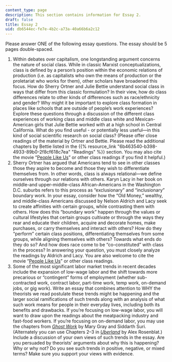 ```yaml
---
content_type: page
description: This section contains information for Essay 2.
draft: false
title: Essay 2
uid: db6544ec-fe7e-4b2c-a73a-40a66b6a2c12
---
```

Please answer ONE of the following essay questions. The essay should be 5 pages double-spaced.

1. Within debates over capitalism, one longstanding argument concerns the nature of social class. While in classic Marxist conceptualizations, class is defined by a person’s position within the economic relations of production (i.e. as capitalists who own the means of production or the proletariat who works for them), other scholars have broadened this focus. How do Sherry Ortner and Julie Bettie understand social class in ways that differ from this classic formulation? In their view, how do class differences relate to other kinds of differences such as race/ethnicity and gender? Why might it be important to explore class formation in places like schools that are outside of people’s work experiences? Explore these questions through a discussion of the different class experiences of working class and middle class white and Mexican-American girls that Julie Bettie worked with at a high school in Central California. What do you find useful - or potentially less useful—in this kind of social scientific research on social class? (Please offer close readings of the material by Ortner and Bettie. Please read the additional chapters by Bettie listed in the {{% resource_link "6b463540-b398-4933-89b0-2f8cf618c7ea" "Readings" %}} section. You may also cite the movie “[People Like Us](https://www.imdb.com/title/tt0362022/?ref_=fn_al_tt_1)” or other class readings if you find it helpful.)
2. Sherry Ortner has argued that Americans tend to see in other classes those they aspire to become and those they wish to differentiate themselves from. In other words, class is always relational—we define ourselves through our relations with others. Karyn Lacy in her book on middle-and upper-middle-class African-Americans in the Washington D.C. suburbs refers to this process as “exclusionary” and “inclusionary” boundary work. In your essay, consider how the “Old Money,” wealthy, and middle-class Americans discussed by Nelson Aldrich and Lacy seek to create affinities with certain groups, while contrasting them with others. How does this “boundary work” happen through the values or cultural lifestyles that certain groups cultivate or through the ways they rear and educate their children, acquire and decorate homes, make purchases, or carry themselves and interact with others? How do they “perform” certain class positions, differentiating themselves from some groups, while aligning themselves with others? Towards what ends do they do so? And how does race come to be “co-constituted” with class in the process? In answering your question, you must closely analyze the readings by Aldrich and Lacy. You are also welcome to cite the movie “[People Like Us](https://www.imdb.com/title/tt0362022/?ref_=fn_al_tt_1)” or other class readings.
3. Some of the most significant labor market trends in recent decades include the expansion of low-wage labor and the shift towards more precarious or “contingent” forms of employment (whether sub-contracted work, contract labor, part-time work, temp work, on-demand jobs, or gig work). Write an essay that combines attention to WHY the theorists we read postulate these trends might be happening and the larger social ramifications of such trends along with an analysis of what such work means for people in their everyday lives, including both its benefits and drawbacks. If you’re focusing on low-wage labor, you will want to draw upon the readings about the meatpacking industry and fast-food workers. If you’re focusing on on-demand labor, you may use the chapters from [*Ghost Work*](https://www.google.com/books/edition/Ghost_Work/8AmXDwAAQBAJ?hl=en&gbpv=1) by Mary Gray and Siddarth Suri. (Alternately you can use Chapters 2–3 in [*Uberland*](https://www.google.com/books/edition/Uberland/zxJtDwAAQBAJ?hl=en&gbpv=1) by Alex Rosenblat.) Include a discussion of your own views of such trends in the essay. Are you persuaded by theorists’ arguments about why this is happening? Why or why not? Do you see such trends in positive, negative, or mixed terms? Make sure you support your views with evidence.
